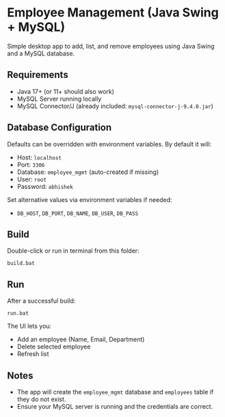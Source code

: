 # Employee Management (Java Swing + MySQL)

Simple desktop app to add, list, and remove employees using Java Swing and a MySQL database.

## Requirements

- Java 17+ (or 11+ should also work)
- MySQL Server running locally
- MySQL Connector/J (already included: `mysql-connector-j-9.4.0.jar`)

## Database Configuration

Defaults can be overridden with environment variables. By default it will:

- Host: `localhost`
- Port: `3306`
- Database: `employee_mgmt` (auto-created if missing)
- User: `root`
- Password: `abhishek`

Set alternative values via environment variables if needed:

- `DB_HOST`, `DB_PORT`, `DB_NAME`, `DB_USER`, `DB_PASS`

## Build

Double-click or run in terminal from this folder:

```
build.bat
```

## Run

After a successful build:

```
run.bat
```

The UI lets you:

- Add an employee (Name, Email, Department)
- Delete selected employee
- Refresh list

## Notes

- The app will create the `employee_mgmt` database and `employees` table if they do not exist.
- Ensure your MySQL server is running and the credentials are correct.
